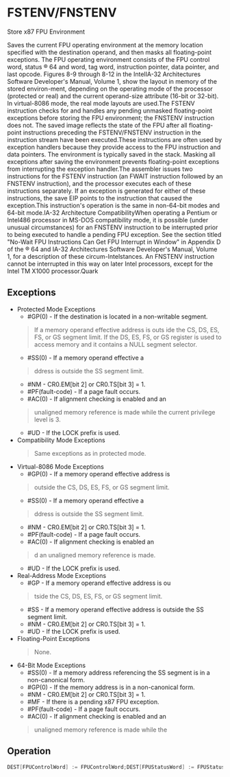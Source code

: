 # FSTENV/FNSTENV

Store x87 FPU Environment

Saves the current FPU operating environment at the memory location specified with the destination operand, and then masks all floating-point exceptions.
The FPU operating environment consists of the FPU control word, status ® 64 and word, tag word, instruction pointer, data pointer, and last opcode.
Figures 8-9 through 8-12 in the IntelIA-32 Architectures Software Developer's Manual, Volume 1, show the layout in memory of the stored environ-ment, depending on the operating mode of the processor (protected or real) and the current operand-size attribute (16-bit or 32-bit).
In virtual-8086 mode, the real mode layouts are used.The FSTENV instruction checks for and handles any pending unmasked floating-point exceptions before storing the FPU environment; the FNSTENV instruction does not.
The saved image reflects the state of the FPU after all floating-point instructions preceding the FSTENV/FNSTENV instruction in the instruction stream have been executed.These instructions are often used by exception handlers because they provide access to the FPU instruction and data pointers.
The environment is typically saved in the stack.
Masking all exceptions after saving the environment prevents floating-point exceptions from interrupting the exception handler.The assembler issues two instructions for the FSTENV instruction (an FWAIT instruction followed by an FNSTENV instruction), and the processor executes each of these instructions separately.
If an exception is generated for either of these instructions, the save EIP points to the instruction that caused the exception.This instruction's operation is the same in non-64-bit modes and 64-bit mode.IA-32 Architecture CompatibilityWhen operating a Pentium or Intel486 processor in MS-DOS compatibility mode, it is possible (under unusual circumstances) for an FNSTENV instruction to be interrupted prior to being executed to handle a pending FPU exception.
See the section titled "No-Wait FPU Instructions Can Get FPU Interrupt in Window" in Appendix D of the ® 64 and IA-32 Architectures Software Developer's Manual, Volume 1, for a description of these circum-Intelstances.
An FNSTENV instruction cannot be interrupted in this way on later Intel processors, except for the Intel TM X1000 processor.Quark

## Exceptions

- Protected Mode Exceptions
  - #GP(0) - If the destination is located in a non-writable segment.
  > If a memory operand effective address is outs
  > ide the CS, DS, ES, FS, or GS segment limit.
  > If the DS, ES, FS, or GS register is used to access memory and it contains a NULL segment 
  > selector.
  - #SS(0) - If a memory operand effective a
  > ddress is outside the SS segment limit.
  - #NM - CR0.EM[bit 2] or CR0.TS[bit 3] = 1.
  - #PF(fault-code) - If a page fault occurs.
  - #AC(0) - If alignment checking is enabled and an
  > unaligned memory reference is made while the 
  > current privilege level is 3.
  - #UD - If the LOCK prefix is used.
- Compatibility Mode Exceptions
  > Same exceptions as in protected mode.
- Virtual-8086 Mode Exceptions
  - #GP(0) - If a memory operand effective address is
  > outside the CS, DS, ES, FS, or GS segment limit.
  - #SS(0) - If a memory operand effective a
  > ddress is outside the SS segment limit.
  - #NM - CR0.EM[bit 2] or CR0.TS[bit 3] = 1.
  - #PF(fault-code) - If a page fault occurs.
  - #AC(0) - If alignment checking is enabled an
  > d an unaligned memory reference is made.
  - #UD - If the LOCK prefix is used.
- Real-Address Mode Exceptions
  - #GP - If a memory operand effective address is ou
  > tside the CS, DS, ES, FS, or GS segment limit.
  - #SS - If a memory operand effective address is outside the SS segment limit.
  - #NM - CR0.EM[bit 2] or CR0.TS[bit 3] = 1.
  - #UD - If the LOCK prefix is used.
- Floating-Point Exceptions
  > None.
- 64-Bit Mode Exceptions
  - #SS(0) - If a memory address referencing the SS segment is in a non-canonical form.
  - #GP(0) - If the memory address is in a non-canonical form.
  - #NM - CR0.EM[bit 2] or CR0.TS[bit 3] = 1.
  - #MF - If there is a pending x87 FPU exception.
  - #PF(fault-code) - If a page fault occurs.
  - #AC(0) - If alignment checking is enabled and an
  > unaligned memory reference is made while the 

## Operation

```C
DEST[FPUControlWord] := FPUControlWord;DEST[FPUStatusWord] := FPUStatusWord;DEST[FPUTagWord] := FPUTagWord;DEST[FPUDataPointer] := FPUDataPointer;DEST[FPUInstructionPointer] := FPUInstructionPointer;DEST[FPULastInstructionOpcode] := FPULastInstructionOpcode;
```
